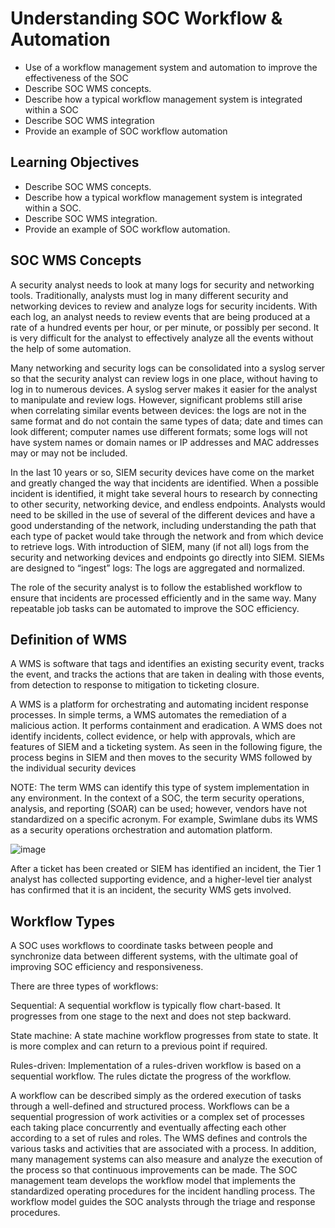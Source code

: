 # Understanding SOC Workflow & Automation

- Use of a workflow management system and automation to improve the effectiveness of the SOC
- Describe SOC WMS concepts.
- Describe how a typical workflow management system is integrated within a SOC
- Describe SOC WMS integration
- Provide an example of SOC workflow automation

##  Learning Objectives

- Describe SOC WMS concepts.
- Describe how a typical workflow management system is integrated within a SOC.
- Describe SOC WMS integration.
- Provide an example of SOC workflow automation. 

## SOC WMS Concepts

A security analyst needs to look at many logs for security and networking tools. Traditionally, analysts must log in many different security and networking devices to review and analyze logs for security incidents. With each log, an analyst needs to review events that are being produced at a rate of a hundred events per hour, or per minute, or possibly per second. It is very difficult for the analyst to effectively analyze all the events without the help of some automation.

Many networking and security logs can be consolidated into a syslog server so that the security analyst can review logs in one place, without having to log in to numerous devices. A syslog server makes it easier for the analyst to manipulate and review logs. However, significant problems still arise when correlating similar events between devices: the logs are not in the same format and do not contain the same types of data; date and times can look different; computer names use different formats; some logs will not have system names or domain names or IP addresses and MAC addresses may or may not be included.

In the last 10 years or so, SIEM security devices have come on the market and greatly changed the way that incidents are identified. When a possible incident is identified, it might take several hours to research by connecting to other security, networking device, and endless endpoints. Analysts would need to be skilled in the use of several of the different devices and have a good understanding of the network, including understanding the path that each type of packet would take through the network and from which device to retrieve logs. With introduction of SIEM, many (if not all) logs from the security and networking devices and endpoints go directly into SIEM. SIEMs are designed to “ingest” logs: The logs are aggregated and normalized.

The role of the security analyst is to follow the established workflow to ensure that incidents are processed efficiently and in the same way. Many repeatable job tasks can be automated to improve the SOC efficiency. 

## Definition of WMS

A WMS is software that tags and identifies an existing security event, tracks the event, and tracks the actions that are taken in dealing with those events, from detection to response to mitigation to ticketing closure.

A WMS is a platform for orchestrating and automating incident response processes. In simple terms, a WMS automates the remediation of a malicious action. It performs containment and eradication. A WMS does not identify incidents, collect evidence, or help with approvals, which are features of SIEM and a ticketing system. As seen in the following figure, the process begins in SIEM and then moves to the security WMS followed by the individual security devices

NOTE: The term WMS can identify this type of system implementation in any environment. In the context of a SOC, the term security operations, analysis, and reporting (SOAR) can be used; however, vendors have not standardized on a specific acronym. For example, Swimlane dubs its WMS as a security operations orchestration and automation platform.

![image](https://github.com/user-attachments/assets/97f8f4e7-1cb2-402c-ad16-0096b7125b1f)

After a ticket has been created or SIEM has identified an incident, the Tier 1 analyst has collected supporting evidence, and a higher-level tier analyst has confirmed that it is an incident, the security WMS gets involved.

## Workflow Types

A SOC uses workflows to coordinate tasks between people and synchronize data between different systems, with the ultimate goal of improving SOC efficiency and responsiveness.

There are three types of workflows:

Sequential: A sequential workflow is typically flow chart-based. It progresses from one stage to the next and does not step backward.

State machine: A state machine workflow progresses from state to state. It is more complex and can return to a previous point if required.

Rules-driven: Implementation of a rules-driven workflow is based on a sequential workflow. The rules dictate the progress of the workflow.

A workflow can be described simply as the ordered execution of tasks through a well-defined and structured process. Workflows can be a sequential progression of work activities or a complex set of processes each taking place concurrently and eventually affecting each other according to a set of rules and roles. The WMS defines and controls the various tasks and activities that are associated with a process. In addition, many management systems can also measure and analyze the execution of the process so that continuous improvements can be made. The SOC management team develops the workflow model that implements the standardized operating procedures for the incident handling process. The workflow model guides the SOC analysts through the triage and response procedures. 

